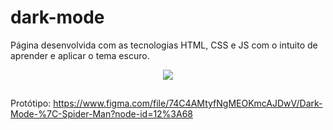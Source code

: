 # dark-mode
Página desenvolvida com as tecnologias HTML, CSS e JS com o intuito de aprender e aplicar o tema escuro.

<div align="center">
<img src="https://user-images.githubusercontent.com/71614177/162582870-ff032368-378e-4876-a575-d7ae1620f241.png"/>
</div>

##
Protótipo: https://www.figma.com/file/74C4AMtyfNgMEOKmcAJDwV/Dark-Mode-%7C-Spider-Man?node-id=12%3A68

